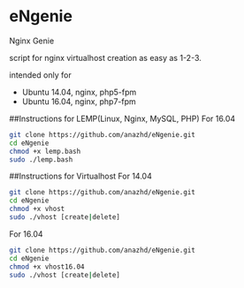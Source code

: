 # eNgenie
Nginx Genie

script for nginx virtualhost creation as easy as 1-2-3.

intended only for 
 - Ubuntu 14.04, nginx, php5-fpm
 - Ubuntu 16.04, nginx, php7-fpm
 
##Instructions for LEMP(Linux, Nginx, MySQL, PHP)
For 16.04
```bash
git clone https://github.com/anazhd/eNgenie.git
cd eNgenie
chmod +x lemp.bash
sudo ./lemp.bash
```
 
 ##Instructions for Virtualhost
For 14.04
```bash
git clone https://github.com/anazhd/eNgenie.git
cd eNgenie
chmod +x vhost
sudo ./vhost [create|delete]
```
For 16.04
```bash
git clone https://github.com/anazhd/eNgenie.git
cd eNgenie
chmod +x vhost16.04
sudo ./vhost [create|delete]
```